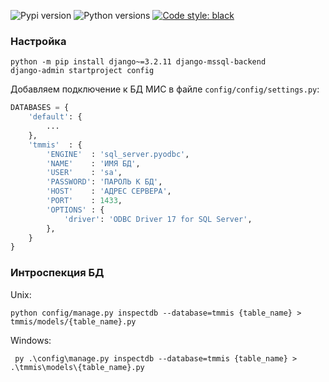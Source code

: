 ![Pypi version](https://img.shields.io/pypi/v/django-tmmis.svg)
![Python versions](https://img.shields.io/pypi/pyversions/django-tmmis)
[![Code style: black](https://img.shields.io/badge/code%20style-black-000000.svg)](https://github.com/psf/black)

### Настройка

```shell
python -m pip install django~=3.2.11 django-mssql-backend
django-admin startproject config
```

Добавляем подключение к БД МИС в файле `config/config/settings.py`:
```python
DATABASES = {
    'default': {
        ...
    },
    'tmmis'  : {
        'ENGINE'  : 'sql_server.pyodbc',
        'NAME'    : 'ИМЯ БД',
        'USER'    : 'sa',
        'PASSWORD': 'ПАРОЛЬ К БД',
        'HOST'    : 'АДРЕС СЕРВЕРА',
        'PORT'    : 1433,
        'OPTIONS' : {
            'driver': 'ODBC Driver 17 for SQL Server',
        },
    }
}
```

### Интроспекция БД

Unix:
```shell script
python config/manage.py inspectdb --database=tmmis {table_name} > tmmis/models/{table_name}.py
```

Windows:
```shell script
 py .\config\manage.py inspectdb --database=tmmis {table_name} > .\tmmis\models\{table_name}.py
```
